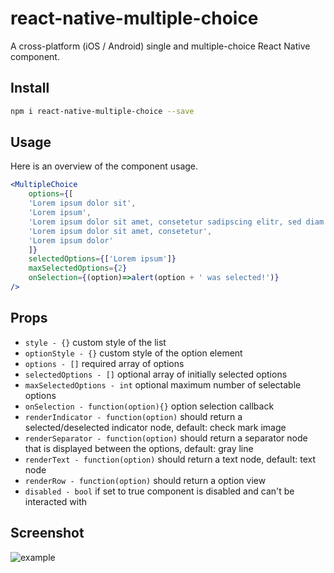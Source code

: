 # react-native-multiple-choice
A cross-platform (iOS / Android) single and multiple-choice React Native component.

## Install

```sh
npm i react-native-multiple-choice --save
```

## Usage

Here is an overview of the component usage.

```jsx
<MultipleChoice
    options={[
    'Lorem ipsum dolor sit',
    'Lorem ipsum',
    'Lorem ipsum dolor sit amet, consetetur sadipscing elitr, sed diam nonumy eirmod tempor invidunt ut labore et dolore magna aliquyam erat, sed diam voluptua.',
    'Lorem ipsum dolor sit amet, consetetur',
    'Lorem ipsum dolor'
    ]}
    selectedOptions={['Lorem ipsum']}
    maxSelectedOptions={2}
    onSelection={(option)=>alert(option + ' was selected!')}
/>
```

## Props

* `style - {}` custom style of the list
* `optionStyle - {}` custom style of the option element
* `options - []` required array of options
* `selectedOptions - []` optional array of initially selected options
* `maxSelectedOptions - int` optional maximum number of selectable options
* `onSelection - function(option){}` option selection callback
* `renderIndicator - function(option)` should return a selected/deselected indicator node, default: check mark image
* `renderSeparator - function(option)` should return a separator node that is displayed between the options, default: gray line
* `renderText - function(option)` should return a text node, default: text node
* `renderRow - function(option)` should return a option view
* `disabled - bool` if set to true component is disabled and can't be interacted with

## Screenshot

![example](https://raw.githubusercontent.com/d-a-n/react-native-multiple-choice/master/assets/images/screenshot.png)


